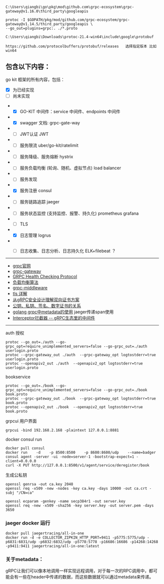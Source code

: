 

```shell
C:\Users\qiangbi\go\pkg\mod\github.com\grpc-ecosystem\grpc-gateway@v1.16.0\third_party\googleapis

protoc -I $GOPATH/pkg/mod/github.com/grpc-ecosystem/grpc-gateway@v1.14.5/third_party/googleapis \
--go_out=plugins=grpc:. ./*.proto
```

```azure
C:\Users\qiangbi\Downloads\protoc-21.4-win64\include\google\protobuf

https://github.com/protocolbuffers/protobuf/releases   选择指定版本 比如 win64  
```


## 包含以下内容：

go kit 框架的所有内容，包括：

- [x] 为已经实现
- [ ] 尚未实现

- -[x] GO-KIT 中间件：service 中间件、endpoints 中间件
- -[X] swagger 文档: grpc-gate-way
- -[ ] JWT认证 JWT
- -[ ] 服务限流 uber/go-kit/ratelimit
- -[ ] 服务降级、服务熔断 hystrix
- -[ ] 服务负载均衡 (轮询、随机、虚拟节点) load balancer
- -[ ] 服务发现
- -[X] 服务注册 consul
- -[ ] 服务链路追踪 jaeger
- -[ ] 服务状态监控  (支持监控、报警、持久化) prometheus grafana
- -[ ] TLS
- - [X] 日志管理 logrus
- -[ ] 日志收集、日志分析、日志持久化 ELK+filebeat ？





---
- [grpc官网 ](https://grpc.io/docs/languages/go/quickstart/)
- [grpc-gateway](https://grpc-ecosystem.github.io/grpc-gateway)
- [GRPC Health Checking Protocol](https://github.com/grpc/grpc/blob/master/doc/health-checking.md)
- [负载均衡算法](https://hedzr.com/golang/algorithm/go-load-balancer-1/)
- [grpc-middleware](https://github.com/grpc-ecosystem/go-grpc-middleware)
- [tls 详解](https://www.jianshu.com/p/1fc7130eb2c2)
- [从gRPC安全设计理解双向证书方案]( https://blog.csdn.net/weixin_47208161/article/details/109475931)
- [公钥、私钥、签名、数字证书的关系](https://www.jianshu.com/p/3c5212b47bec)
- [golang grpc中metadata的使用](https://blog.csdn.net/lff1123/article/details/122913719)   jaeger传递span使用
- [Interceptor拦截器 -- gRPC生态里的中间件](https://blog.csdn.net/kevin_tech/article/details/116141626)

---

auth 授权

```shell
protoc --go_out=./auth --go-grpc_opt=require_unimplemented_servers=false --go-grpc_out=./auth userlogin.proto 
protoc --grpc-gateway_out ./auth  --grpc-gateway_opt logtostderr=true userlogin.proto
protoc --openapiv2_out ./auth  --openapiv2_opt logtostderr=true userlogin.proto
```

bookservice

```shell
protoc --go_out=./book --go-grpc_opt=require_unimplemented_servers=false --go-grpc_out=./book book.proto
protoc --grpc-gateway_out ./book  --grpc-gateway_opt logtostderr=true book.proto
protoc --openapiv2_out ./book  --openapiv2_opt logtostderr=true book.proto
```

grpcui 用户界面
```shell
grpcui -bind 192.168.2.168 -plaintext 127.0.0.1:8881
```

docker consul run

```shell
docker pull consul
docker run    -d    -p 8500:8500    -p 8600:8600/udp    --name=badger   consul agent -server -ui -node=server-1 -bootstrap-expect=1 -client=0.0.0.0
curl -X PUT http://127.0.0.1:8500/v1/agent/service/deregister/book
```


生成公私钥

```shell
openssl genrsa -out ca.key 2048
openssl req -x509 -new -nodes -key ca.key -days 10000 -out ca.crt -subj "/CN=ca"

openssl ecparam -genkey -name secp384r1 -out server.key
openssl req -new -x509 -sha256 -key server.key -out server.pem -days 3650
```

### jaeger docker 运行

```jaeger
docker pull jaegertracing/all-in-one 
docker run -d -e COLLECTOR_ZIPKIN_HTTP_PORT=9411 -p5775:5775/udp -p6831:6831/udp -p6832:6832/udp -p5778:5778 -p16686:16686 -p14268:14268 -p9411:9411 jaegertracing/all-in-one:latest
```

### 关于metadata：
gRPC让我们可以像本地调用一样实现远程调用，对于每一次的RPC调用中，都可能会有一些在header中传递的数据，而这些数据就可以通过metadata来传递。